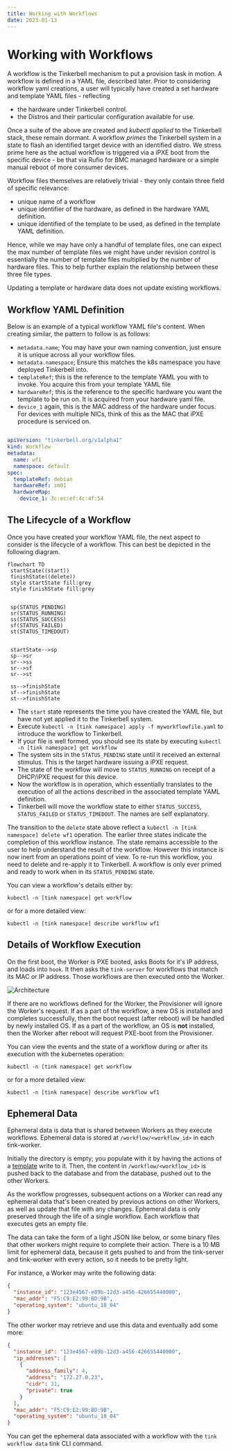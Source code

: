 ```yaml
---
title: Working with Workflows
date: 2023-01-13
---
```


# Working with Workflows

A workflow is the Tinkerbell mechanism to put a provision task in motion. A workflow is defined in a YAML file, described later.
Prior to considering workflow yaml creations, a user will typically have created a set hardware and template YAML files - reflecting 
- the hardware under Tinkerbell control.
- the Distros and their particular configuration available for use.

Once a suite of the above are created and _kubectl applied_ to the Tinkerbell stack, these remain dormant. A workflow _primes_ the Tinkerbell system in a state to flash an identified target device with an identified distro. We stress prime here as the actual workflow is triggered via a iPXE boot from the specific device - be that via Rufio for BMC managed hardware or a simple manual reboot of more consumer devices.

Workflow files themselves are relatively trivial - they only contain three field of specific relevance:

- unique name of a workflow
- unique identifier of the hardware, as defined in the hardware YAML definition.
- unique identified of the template to be used, as defined in the template YAML definition.

Hence, while we may have only a handful of template files, one can expect the max number of template files we might have under revision control is essentially the number of template files multiplied by the number of hardware files. This to help further explain the relationship between these three file types.

Updating a template or hardware data does not update existing workflows.

## Workflow YAML Definition

Below is an example of a typical workflow YAML file's content. When creating similar, the pattern to follow is as follows:
- `metadata.name`; You may have your own naming convention, just ensure it is unique across all your workflow files.
- `metadata.namespace`; Ensure this matches the k8s namespace you have deployed Tinkerbell into.
- `templateRef`; this is the reference to the template YAML you with to invoke. You acquire this from your template YAML file
- `hardwareRef`; this is the reference to the specific hardware you want the template to be run on. It is acquired from your hardware yaml file.
- `device_1` again, this is the MAC address of the hardware under focus. For devices with multiple NICs, think of this as the MAC that iPXE procedure is serviced on.

```yaml

apiVersion: "tinkerbell.org/v1alpha1"
kind: Workflow
metadata:
  name: wf1
  namespace: default
spec:
  templateRef: debian
  hardwareRef: sm01
  hardwareMap:
    device_1: 3c:ec:ef:4c:4f:54
```

## The Lifecycle of a Workflow
Once you have created your workflow YAML file, the next aspect to consider is the lifecycle of a workflow. This can best be depicted in the following diagram.

```mermaid
flowchart TD
 startState((start))
 finishState((delete))
 style startState fill:grey
 style finishState fill:grey


 sp(STATUS_PENDING)
 sr(STATUS_RUNNING)
 ss(STATUS_SUCCESS)
 sf(STATUS_FAILED)
 st(STATUS_TIMEDOUT)
 

 startState-->sp
 sp-->sr
 sr-->ss
 sr-->sf
 sr-->st

 ss-->finishState
 sf-->finishState
 st-->finishState

```

- The `start` state represents the time you have created the YAML file, but have not yet applied it to the Tinkerbell system.
- Execute `kubectl -n [tink namespace] apply -f myworkflowfile.yaml` to introduce the workflow to Tinkerbell. 
- If your file is well formed, you should see its state by executing `kubectl -n [tink namespace] get workflow`
- The system sits in the `STATUS_PENDING` state until it received an external stimulus. This is the target hardware issuing a iPXE request.
- The state of the workflow will move to `STATUS_RUNNING` on receipt of a DHCP/iPXE request for this device.
- Now the workflow is in operation, which essentially translates to the execution of all the actions described in the associated template YAML definition.
- Tinkerbell will move the workflow state to either `STATUS_SUCCESS`, `STATUS_FAILED` or `STATUS_TIMEDOUT`. The names are self explanatory.

The transition to the `delete` state above reflect a `kubectl -n [tink namespace] delete wf1` operation. The earlier three states indicate the completion of this workflow instance. The state remains accessible to the user to help understand the result of the workflow. However this instance is now inert from an operations point of view. To re-run this workflow, you need to delete and re-apply it to Tinkerbell. A workflow is only ever primed and ready to work when in its `STATUS_PENDING` state.

You can view a workflow's details either by:
```
kubectl -n [tink namespace] get workflow
```
or for a more detailed view:
```
kubectl -n [tink namespace] describe workflow wf1
```

## Details of Workflow Execution

On the first boot, the Worker is PXE booted, asks Boots for it's IP address, and loads into `hook`.
It then asks the `tink-server` for workflows that match its MAC or IP address.
Those workflows are then executed onto the Worker.

![Architecture]

If there are no workflows defined for the Worker, the Provisioner will ignore the Worker's request.
If as a part of the workflow, a new OS is installed and completes successfully, then the boot request (after reboot) will be handled by newly installed OS.
If as a part of the workflow, an OS is **not** installed, then the Worker after reboot will request PXE-boot from the Provisioner.

You can view the events and the state of a workflow during or after its execution with the kubernetes operation:
```
kubectl -n [tink namespace] get workflow
```
or for a more detailed view:
```
kubectl -n [tink namespace] describe workflow wf1
```

## Ephemeral Data

Ephemeral data is data that is shared between Workers as they execute workflows.
Ephemeral data is stored at `/workflow/<workflow_id>` in each tink-worker.

Initially the directory is empty; you populate with it by having the actions of a [template] write to it.
Then, the content in `/workflow/<workflow_id>` is pushed back to the database and from the database, pushed out to the other Workers.

As the workflow progresses, subsequent actions on a Worker can read any ephemeral data that's been created by previous actions on other Workers, as well as update that file with any changes.
Ephemeral data is only preserved through the life of a single workflow.
Each workflow that executes gets an empty file.

The data can take the form of a light JSON like below, or some binary files that other workers might require to complete their action.
There is a 10 MB limit for ephemeral data, because it gets pushed to and from the tink-server and tink-worker with every action, so it needs to be pretty light.

For instance, a Worker may write the following data:

```json
{
  "instance_id": "123e4567-e89b-12d3-a456-426655440000",
  "mac_addr": "F5:C9:E2:99:BD:9B",
  "operating_system": "ubuntu_18_04"
}
```

The other worker may retrieve and use this data and eventually add some more:

```json
{
  "instance_id": "123e4567-e89b-12d3-a456-426655440000",
  "ip_addresses": [
    {
      "address_family": 4,
      "address": "172.27.0.23",
      "cidr": 31,
      "private": true
    }
  ],
  "mac_addr": "F5:C9:E2:99:BD:9B",
  "operating_system": "ubuntu_18_04"
}
```

You can get the ephemeral data associated with a workflow with the `tink workflow data` tink CLI command.

[architecture]: /images/workflow-diagram.png
[hardware data]: /hardware-data
[template]: /templates
